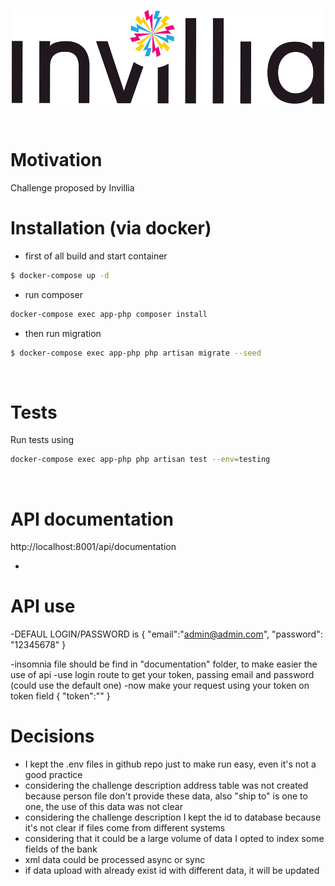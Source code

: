 
<p align="center">
  <img width="500" height="150" src="documentation/logo.png">
</p>
<br/>

# Motivation   
Challenge proposed by Invillia
<br/>

# Installation (via docker)

- first of all build and start container   
```sh
$ docker-compose up -d
```

- run composer   
```sh
docker-compose exec app-php composer install
```

- then run migration   
```sh
$ docker-compose exec app-php php artisan migrate --seed
```
<br/>

# Tests
Run tests using
```sh
docker-compose exec app-php php artisan test --env=testing
```
<br/>

# API documentation

http://localhost:8001/api/documentation
<br/>

*

# API use
-DEFAUL LOGIN/PASSWORD is 
  {
	  "email":"admin@admin.com",
	  "password": "12345678"
  }

-insomnia file should be find in "documentation" folder, to make easier the use of api
-use login route to get your token, passing email and password (could use the default one)
-now make your request using your token on token field
{
"token":"<your token here>"
}

# Decisions

- I kept the .env files in github repo just to  make run easy, even it's not a good practice
- considering the challenge description address table was not created because person file don't provide these data, also "ship to" is one to one, the use of this data was not clear 
- considering the challenge description I kept the id to database because it's not clear if files come from different systems
- considering that it could be a large volume of data I opted to index some fields of the bank
- xml data could be processed async or sync
- if data upload with already exist id with different data, it will be updated